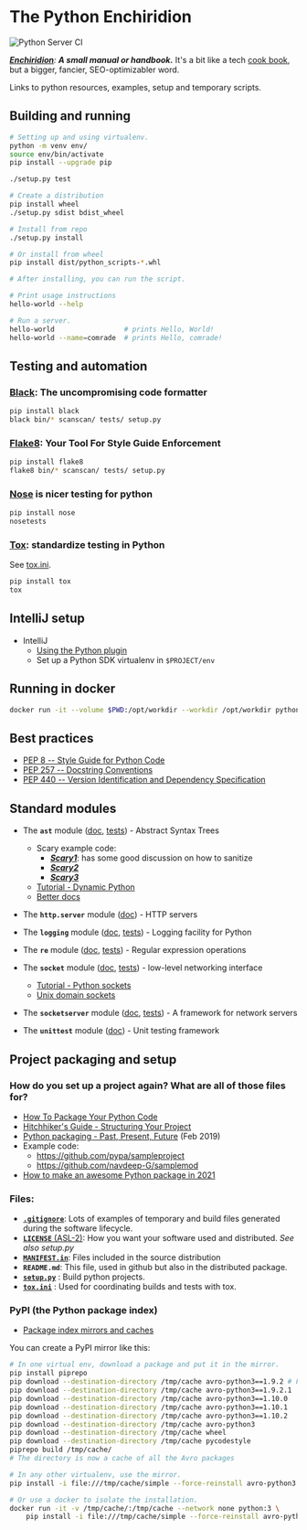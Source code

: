 The Python Enchiridion
======================

![Python Server CI](https://github.com/RyanSkraba/python-enchiridion/workflows/Python%20Server%20CI/badge.svg)

_[**Enchiridion**](https://en.wikipedia.org/wiki/Enchiridion): **A small manual or handbook.**_  It's a bit like a tech [cook book](https://www.oreilly.com/search/?query=cookbook), but a bigger, fancier, SEO-optimizabler word.

Links to python resources, examples, setup and temporary scripts.

Building and running
--------------------

```bash
# Setting up and using virtualenv.
python -m venv env/
source env/bin/activate
pip install --upgrade pip

./setup.py test

# Create a distribution
pip install wheel
./setup.py sdist bdist_wheel

# Install from repo
./setup.py install

# Or install from wheel
pip install dist/python_scripts-*.whl

# After installing, you can run the script.

# Print usage instructions
hello-world --help

# Run a server.
hello-world                 # prints Hello, World!
hello-world --name=comrade  # prints Hello, comrade!
```


Testing and automation
----------------------

### [Black](https://black.readthedocs.io/en/stable/): The uncompromising code formatter

```bash
pip install black
black bin/* scanscan/ tests/ setup.py 
```

### [Flake8](https://flake8.pycqa.org/en/latest/): Your Tool For Style Guide Enforcement

```bash
pip install flake8
flake8 bin/* scanscan/ tests/ setup.py
```

### [Nose](https://nose.readthedocs.io/en/latest/) is nicer testing for python

```bash
pip install nose
nosetests
```

### [Tox](https://tox.readthedocs.io/en/latest/): standardize testing in Python

See [tox.ini](./tox.ini).

```bash
pip install tox
tox
```

IntelliJ setup
--------------

* IntelliJ
  - [Using the Python plugin](https://www.jetbrains.com/help/idea/plugin-overview.html#63317)
  - Set up a Python SDK virtualenv in `$PROJECT/env`

Running in docker
-----------------

```bash
docker run -it --volume $PWD:/opt/workdir --workdir /opt/workdir python:3.6 bash
```

Best practices
--------------

* [PEP 8 -- Style Guide for Python Code](https://www.python.org/dev/peps/pep-0008/)
* [PEP 257 -- Docstring Conventions](https://www.python.org/dev/peps/pep-0257/)
* [PEP 440 -- Version Identification and Dependency Specification](https://www.python.org/dev/peps/pep-0440/)

Standard modules
----------------

* The **`ast`** module ([doc][ast-doc], [tests][ast-tests]) - Abstract Syntax Trees
  - Scary example code:
    - [**_Scary1_**](https://nedbatchelder.com/blog/201206/eval_really_is_dangerous.html): has 
      some good discussion on how to sanitize
    - [**_Scary2_**](https://nedbatchelder.com/blog/201302/finding_python_3_builtins.html)
    - [**_Scary3_**](https://stackoverflow.com/questions/35804961/python-eval-is-it-still-dangerous-if-i-disable-builtins-and-attribute-access)
  - [Tutorial - Dynamic Python](https://realpython.com/python-eval-function/)
  - [Better docs](https://greentreesnakes.readthedocs.io/en/latest/)

* The **`http.server`** module ([doc][http-server-doc]) - HTTP servers

* The **`logging`** module ([doc][logging-doc], [tests][logging-tests]) - Logging facility for Python

* The **`re`** module ([doc][re-doc], [tests][re-tests]) - Regular expression operations

* The **`socket`** module ([doc][socket-doc], [tests][socket-tests]) - low-level networking interface
  - [Tutorial - Python sockets](https://realpython.com/python-sockets/)
  - [Unix domain sockets](https://pymotw.com/2/socket/uds.html)

* The **`socketserver`** module ([doc][socketserver-doc], [tests][ast-tests]) - A framework for network servers

* The **`unittest`** module ([doc][unittest-doc]) - Unit testing framework


[ast-doc]: https://docs.python.org/3/library/ast.html
[ast-tests]: ./tests/std_modules/test_module_ast.py
[http-server-doc]: https://docs.python.org/3/library/http.server.html
[logging-doc]: https://docs.python.org/3/library/logging.html
[logging-tests]: ./tests/std_modules/test_module_logging.py
[re-doc]: https://docs.python.org/3/library/re.html
[re-tests]: ./tests/std_modules/test_module_re.py
[socket-doc]: https://docs.python.org/3/library/socket.html
[socket-tests]: ./tests/std_modules/test_module_socket.py
[socketserver-doc]: https://docs.python.org/3/library/socketserver.html
[unittest-doc]: https://docs.python.org/3/library/socketserver.html
  

Project packaging and setup
---------------------------

### How do you set up a project again?  What are all of those files for?

- [How To Package Your Python Code](https://python-packaging.readthedocs.io/en/latest/)
- [Hitchhiker's Guide - Structuring Your Project](https://docs.python-guide.org/writing/structure/)
- [Python packaging - Past, Present, Future](https://www.bernat.tech/pep-517-518/) (Feb 2019)
- Example code:
  - https://github.com/pypa/sampleproject
  - https://github.com/navdeep-G/samplemod
- [How to make an awesome Python package in 2021](https://antonz.org/python-packaging/)

### Files:

* [**`.gitignore`**][git-ignore-example]: Lots of examples of temporary and build files generated
  during the software lifecycle.
* [**`LICENSE`** (ASL-2)](https://www.apache.org/licenses/LICENSE-2.0): How you want your software 
  used and distributed. _See also setup.py_
* [**`MANIFEST.in`**][manifest-in-spec]: Files included in the source distribution
* **`README.md`**: This file, used in github but also in the distributed package.
* [**`setup.py`**][setup-py-spec] : Build python projects.
* [**`tox.ini`**][tox-ini-spec] : Used for coordinating builds and tests with tox.

[git-ignore-example]: https://raw.githubusercontent.com/github/gitignore/master/Python.gitignore
[manifest-in-spec]: https://packaging.python.org/guides/using-manifest-in/
[setup-py-spec]: https://setuptools.readthedocs.io/en/latest/
[tox-ini-spec]: https://tox.readthedocs.io/en/latest/example/basic.html#a-simple-tox-ini-default-environments

### PyPI (the Python package index)

* [Package index mirrors and caches](https://packaging.python.org/guides/index-mirrors-and-caches/)

You can create a PyPI mirror like this:

```bash
# In one virtual env, download a package and put it in the mirror.
pip install piprepo
pip download --destination-directory /tmp/cache avro-python3==1.9.2 # Fails
pip download --destination-directory /tmp/cache avro-python3==1.9.2.1 
pip download --destination-directory /tmp/cache avro-python3==1.10.0 
pip download --destination-directory /tmp/cache avro-python3==1.10.1 
pip download --destination-directory /tmp/cache avro-python3==1.10.2 
pip download --destination-directory /tmp/cache avro-python3
pip download --destination-directory /tmp/cache wheel
pip download --destination-directory /tmp/cache pycodestyle
piprepo build /tmp/cache/
# The directory is now a cache of all the Avro packages

# In any other virtualenv, use the mirror.
pip install -i file:///tmp/cache/simple --force-reinstall avro-python3

# Or use a docker to isolate the installation.
docker run -it -v /tmp/cache/:/tmp/cache --network none python:3 \
    pip install -i file:///tmp/cache/simple --force-reinstall avro-python3
```

